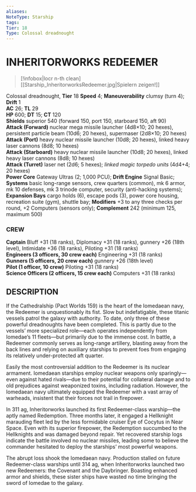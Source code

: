 ```yaml
---
aliases: 
NoteType: Starship
tags: 
Tier: 18
Type: Colossal dreadnought 
---
```

# INHERITORWORKS REDEEMER
> [!infobox|locr n-th clean]
>  [[Starship_InheritorworksRedeemer.jpg|Spielern zeigen!]]
> 
Colossal dreadnought, **Tier** 18 
**Speed** 4; **Maneuverability** clumsy (turn 4); **Drift** 1  
**AC** 26; **TL** 29  
**HP** 600; **DT** 15; **CT** 120  
**Shields** superior 540 (forward 150, port 150, starboard 150, aft 90)  
**Attack (Forward)** nuclear mega missile launcher (4d8×10; 20 hexes), persistent particle beam (10d6; 20 hexes), supermaser (2d8×10; 20 hexes)  
**Attack (Port)** heavy nuclear missile launcher (10d8; 20 hexes), linked heavy laser cannons (8d8; 10 hexes)  
**Attack (Starboard)** heavy nuclear missile launcher (10d8; 20 hexes), linked heavy laser cannons (8d8; 10 hexes)  
**Attack (Turret)** laser net (2d6; 5 hexes); _linked magic torpedo units_ (4d4+4; 20 hexes)  
**Power Core** Gateway Ultras (2; 1,000 PCU); **Drift Engine** Signal Basic; **Systems** basic long-range sensors, crew quarters (common), mk 6 armor, mk 10 defenses, mk 3 trinode computer, security (anti-hacking systems); **Expansion Bays** cargo holds (6), escape pods (3), power core housing, recreation suite (gym), shuttle bay; **Modifiers** +3 to any three checks per round, +2 Computers (sensors only); **Complement** 242 (minimum 125, maximum 500)

### CREW

**Captain** Bluff +31 (18 ranks), Diplomacy +31 (18 ranks), gunnery +26 (18th level), Intimidate +36 (18 ranks), Piloting +31 (18 ranks)  
**Engineers (3 officers, 30 crew each)** Engineering +31 (18 ranks)  
**Gunners (5 officers, 20 crew each)** gunnery +26 (18th level)  
**Pilot (1 officer, 10 crew)** Piloting +31 (18 ranks)  
**Science Officers (2 officers, 15 crew each)** Computers +31 (18 ranks)

## DESCRIPTION

If the Cathedralship (Pact Worlds 159) is the heart of the Iomedaean navy, the Redeemer is unquestionably its fist. Slow but indefatigable, these titanic vessels patrol the galaxy with authority. To date, only three of these powerful dreadnoughts have been completed. This is partly due to the vessels’ more specialized role—each operates independently from Iomedae’s 11 fleets—but primarily due to the immense cost. In battle, a Redeemer commonly serves as long-range artillery, blasting away from the back lines and relying on auxiliary starships to prevent foes from engaging its relatively under-protected aft quarter.  
  
Easily the most controversial addition to the Redeemer is its nuclear armament. Iomedaean starships employ nuclear weapons only sparingly—even against hated rivals—due to their potential for collateral damage and to old prejudices against weaponized toxins, including radiation. However, the Iomedaean navy ultimately equipped the Redeemer with a vast array of warheads, insistent that their forces not trail in firepower.  
  
In 311 ag, Inheritorworks launched its first Redeemer-class warship—the aptly named Redemption. Three months later, it engaged a Hellknight marauding fleet led by the less formidable cruiser Eye of Cocytus in Near Space. Even with its superior firepower, the Redemption succumbed to the Hellknights and was damaged beyond repair. Yet recovered starship logs indicate the battle involved no nuclear missiles, leading some to believe the commander hesitated to deploy the starships’ most powerful weapons.  
  
The abrupt loss shook the Iomedaean navy. Production stalled on future Redeemer-class warships until 314 ag, when Inheritorworks launched two new Redeemers: the Covenant and the Daybringer. Boasting enhanced armor and shields, these sister ships have wasted no time bringing the sword of Iomedae to the galaxy.
